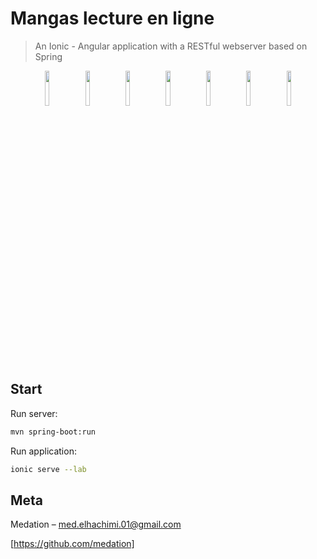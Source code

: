 # Mangas lecture en ligne
> An Ionic - Angular application with a RESTful webserver based on Spring

<!-- ![](open.png)![](registre.png)![](login.png)![](loading.png)![](mangas.png)![](manga.png)![](scan.png) -->

<p align="center">
	<img src="open.png" width="12%"/>
	<img src="registre.png" width="12%"/>
	<img src="login.png" width="12%"/>
	<img src="loading.png" width="12%"/>
	<img src="mangas.png" width="12%"/>
	<img src="manga.png" width="12%"/>
	<img src="scan.png" width="12%"/>
</p>

## Start

Run server:

```sh
mvn spring-boot:run
```
Run application:

```sh 
ionic serve --lab 
```

## Meta

Medation – med.elhachimi.01@gmail.com

[https://github.com/medation]
